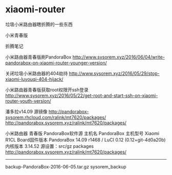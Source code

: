 # xiaomi-router
垃圾小米路由器瞎折腾的一些东西


小米青春版

折腾笔记

小米路由器青春版刷PandoraBox
http://www.sysorem.xyz/2016/06/04/write-pandorabox-on-xiaomi-router-younger-version/

关闭垃圾小米路由器的404劫持
http://www.sysorem.xyz/2016/05/29/stop-xiaomi-luyouqi-404-hijack/

小米路由器青春版获取root权限开ssh登录
http://www.sysorem.xyz/2016/05/22/get-root-and-start-ssh-on-xiaomi-router-youth-version/

潘多拉v14.09 源镜像
http://pandorabox-sysorem.rhcloud.com/ralink/mt7620/packages/
http://pandorabox.sysorem.xyz/ralink/mt7620/packages/

小米路由器 青春版 PandoraBox软件源
主机名 PandoraBox
主机型号 Xiaomi R1CL Board固件版本 PandoraBox 14.09 r1468 / LuCI 0.12 (0.12+git-4d0a20b)
内核版本 3.14.52
源设置：src/gz packages http://pandorabox.sysorem.xyz/ralink/mt7620/packages/



*************************************************
backup-PandoraBox-2016-06-05.tar.gz   	sysorem_backup 
